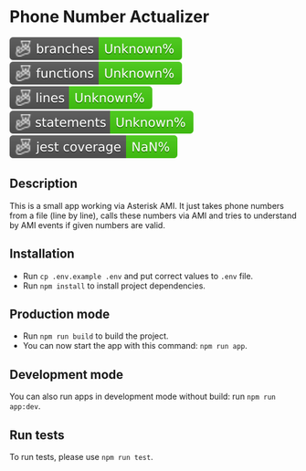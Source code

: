 # Phone Number Actualizer

![Branches](https://github.com/sptm-personal/phone-number-actualizer/blob/badges/badges/coverage-branches.svg)
![Functions](https://github.com/sptm-personal/phone-number-actualizer/blob/badges/badges/coverage-functions.svg)
![Lines](https://github.com/sptm-personal/phone-number-actualizer/blob/badges/badges/coverage-lines.svg)
![Statements](https://github.com/sptm-personal/phone-number-actualizer/blob/badges/badges/coverage-statements.svg)
![Jest coverage](https://github.com/sptm-personal/phone-number-actualizer/blob/badges/badges/coverage-jest%20coverage.svg)

## Description

This is a small app working via Asterisk AMI. 
It just takes phone numbers from a file (line by line), calls these numbers via AMI and tries to understand by AMI events if given numbers are valid.

## Installation

- Run `cp .env.example .env` and put correct values to `.env` file.
- Run `npm install` to install project dependencies.

## Production mode

- Run `npm run build` to build the project.
- You can now start the app with this command: `npm run app`.

## Development mode

You can also run apps in development mode without build: run `npm run app:dev`.

## Run tests

To run tests, please use `npm run test`.

